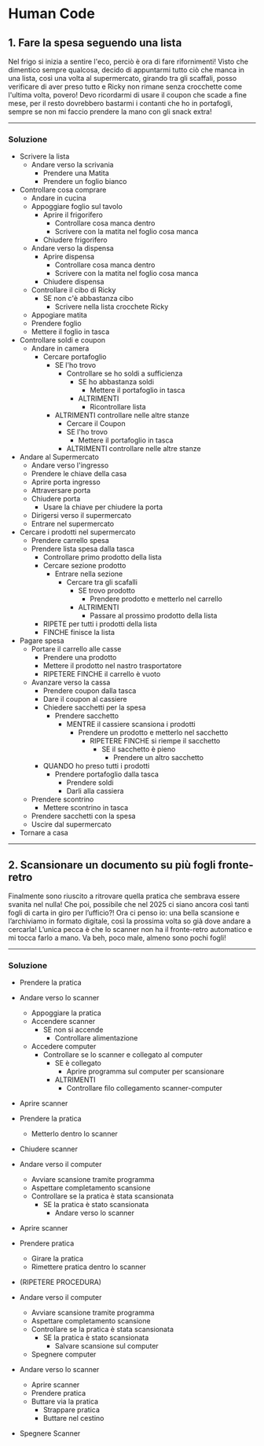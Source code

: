# Human Code

## 1. Fare la spesa seguendo una lista

Nel frigo si inizia a sentire l'eco, perciò è ora di fare rifornimenti!
Visto che dimentico sempre qualcosa, decido di appuntarmi tutto ciò che manca in una lista, così una volta al supermercato, girando tra gli scaffali, posso verificare di aver preso tutto e Ricky non rimane senza crocchette come l'ultima volta, povero! Devo ricordarmi di usare il coupon che scade a fine mese, per il resto dovrebbero bastarmi i contanti che ho in portafogli, sempre se non mi faccio prendere la mano con gli snack extra!

---

### Soluzione

-   Scrivere la lista
    -   Andare verso la scrivania
        -   Prendere una Matita
        -   Prendere un foglio bianco
-   Controllare cosa comprare
    -   Andare in cucina
    -   Appoggiare foglio sul tavolo
        -   Aprire il frigorifero
            -   Controllare cosa manca dentro
            -   Scrivere con la matita nel foglio cosa manca
        -   Chiudere frigorifero
    -   Andare verso la dispensa
        -   Aprire dispensa
            -   Controllare cosa manca dentro
            -   Scrivere con la matita nel foglio cosa manca
        -   Chiudere dispensa
    -   Controllare il cibo di Ricky
        -   SE non c'è abbastanza cibo
            -   Scrivere nella lista crocchete Ricky
    -   Appogiare matita
    -   Prendere foglio
    -   Mettere il foglio in tasca
-   Controllare soldi e coupon
    -   Andare in camera
        -   Cercare portafoglio
            -   SE l'ho trovo
                -   Controllare se ho soldi a sufficienza
                    -   SE ho abbastanza soldi
                        -   Mettere il portafoglio in tasca
                    -   ALTRIMENTI
                        -   Ricontrollare lista
            -   ALTRIMENTI controllare nelle altre stanze
                -   Cercare il Coupon
                -   SE l'ho trovo
                    -   Mettere il portafoglio in tasca
                -   ALTRIMENTI controllare nelle altre stanze
-   Andare al Supermercato
    -   Andare verso l'ingresso
    -   Prendere le chiave della casa
    -   Aprire porta ingresso
    -   Attraversare porta
    -   Chiudere porta
        -   Usare la chiave per chiudere la porta
    -   Dirigersi verso il supermercato
    -   Entrare nel supermercato
-   Cercare i prodotti nel supermercato
    -   Prendere carrello spesa
    -   Prendere lista spesa dalla tasca
        -   Controllare primo prodotto della lista
        -   Cercare sezione prodotto
            -   Entrare nella sezione
                -   Cercare tra gli scafalli
                    -   SE trovo prodotto
                        -   Prendere prodotto e metterlo nel carrello
                    -   ALTRIMENTI
                        -   Passare al prossimo prodotto della lista
        -   RIPETE per tutti i prodotti della lista
        -   FINCHE finisce la lista
-   Pagare spesa
    -   Portare il carrello alle casse
        -   Prendere una prodotto
        -   Mettere il prodotto nel nastro trasportatore
        -   RIPETERE FINCHE il carrello è vuoto
    -   Avanzare verso la cassa
        -   Prendere coupon dalla tasca
        -   Dare il coupon al cassiere
        -   Chiedere sacchetti per la spesa
            -   Prendere sacchetto
                -   MENTRE il cassiere scansiona i prodotti
                    -   Prendere un prodotto e metterlo nel sacchetto
                        -   RIPETERE FINCHE si riempe il sacchetto
                            -   SE il sacchetto è pieno
                                -   Prendere un altro sacchetto
        -   QUANDO ho preso tutti i prodotti
            -   Prendere portafoglio dalla tasca
                -   Prendere soldi
                -   Darli alla cassiera
    -   Prendere scontrino
        -   Mettere scontrino in tasca
    -   Prendere sacchetti con la spesa
    -   Uscire dal supermercato
-   Tornare a casa

---

## 2. Scansionare un documento su più fogli fronte-retro

Finalmente sono riuscito a ritrovare quella pratica che sembrava essere svanita nel nulla! Che poi, possibile che nel 2025 ci siano ancora così tanti fogli di carta in giro per l’ufficio?! Ora ci penso io: una bella scansione e l’archiviamo in formato digitale, così la prossima volta so già dove andare a cercarla! L’unica pecca è che lo scanner non ha il fronte-retro automatico e mi tocca farlo a mano. Va beh, poco male, almeno sono pochi fogli!

---

### Soluzione

-   Prendere la pratica
-   Andare verso lo scanner
    -   Appoggiare la pratica
    -   Accendere scanner
        -   SE non si accende
            -   Controllare alimentazione
    -   Accedere computer
        -   Controllare se lo scanner e collegato al computer
            -   SE è collegato
                -   Aprire programma sul computer per scansionare
            -   ALTRIMENTI
                -   Controllare filo collegamento scanner-computer
-   Aprire scanner
-   Prendere la pratica

    -   Metterlo dentro lo scanner

-   Chiudere scanner
-   Andare verso il computer
    -   Avviare scansione tramite programma
    -   Aspettare completamento scansione
    -   Controllare se la pratica è stata scansionata
        -   SE la pratica è stato scansionata
            -   Andare verso lo scanner
-   Aprire scanner
-   Prendere pratica
    -   Girare la pratica
    -   Rimettere pratica dentro lo scanner
-   (RIPETERE PROCEDURA)
-   Andare verso il computer
    -   Avviare scansione tramite programma
    -   Aspettare completamento scansione
    -   Controllare se la pratica è stata scansionata
        -   SE la pratica è stato scansionata
            -   Salvare scansione sul computer
    -   Spegnere computer
-   Andare verso lo scanner
    -   Aprire scanner
    -   Prendere pratica
    -   Buttare via la pratica
        -   Strappare pratica
        -   Buttare nel cestino
-   Spegnere Scanner
